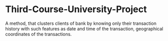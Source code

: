 # Third-Course-University-Project
A method, that clusters clients of bank by knowing only their transaction history with such features as date and time of the transaction, geographical coordinates of the transactions. 
